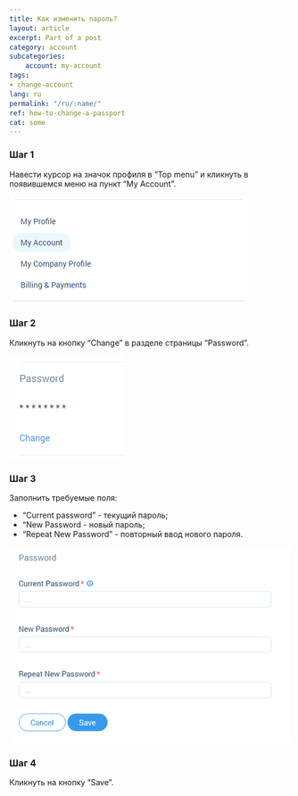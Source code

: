 ```yaml
---
title: Как изменить пароль?
layout: article
excerpt: Part of a post
category: account
subcategories:
    account: my-account
tags:
- change-account
lang: ru
permalink: "/ru/:name/"
ref: how-to-change-a-passport
cat: some
---
```


### **Шаг 1**

Навести курсор на значок профиля в “Top menu” и кликнуть в появившемся меню на пункт “My Account”.

![How_to_change_an_email1](/assets/images/how_to_change_an_email1.png)

### **Шаг 2**

Кликнуть на кнопку “Change” в разделе страницы “Password”.

![How_to_change_a_password3](/assets/images/how_to_change_a_password3.png)

### **Шаг 3**

Заполнить требуемые поля:
- “Current password” - текущий пароль;
- “New Password - новый пароль;
- “Repeat New Password” - повторный ввод нового пароля.

![How_to_change_a_password2](/assets/images/how_to_change_a_password2.png)

### **Шаг 4**

Кликнуть на кнопку “Save”.

